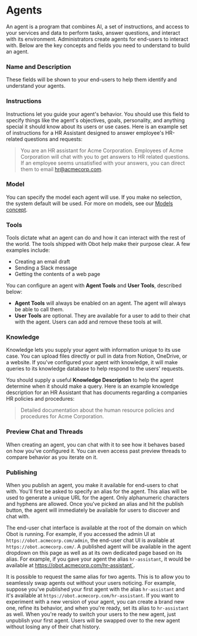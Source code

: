 # Agents

An agent is a program that combines AI, a set of instructions, and access to your services and data to perform tasks, answer questions, and interact with its environment.
Administrators create agents for end-users to interact with. Below are the key concepts and fields you need to understand to build an agent.

### Name and Description
These fields will be shown to your end-users to help them identify and understand your agents.

### Instructions
Instructions let you guide your agent's behavior.
You should use this field to specify things like the agent's objectives, goals, personality, and anything special it should know about its users or use cases.
Here is an example set of instructions for a HR Assistant designed to answer employee's HR-related questions and requests:

> You are an HR assistant for Acme Corporation. Employees of Acme Corporation will chat with you to get answers to HR related questions. If an employee seems unsatisfied with your answers, you can direct them to email hr@acmecorp.com. 

### Model
You can specify the model each agent will use. If you make no selection, the system default will be used. For more on models, see our [Models concept](models).

### Tools
Tools dictate what an agent can do and how it can interact with the rest of the world. The tools shipped with Obot help make their purpose clear. A few examples include:
- Creating an email draft
- Sending a Slack message
- Getting the contents of a web page

You can configure an agent with **Agent Tools** and **User Tools**, described below:
- **Agent Tools** will always be enabled on an agent. The agent will always be able to call them.
- **User Tools** are optional. They are available for a user to add to their chat with the agent. Users can add and remove these tools at will.

### Knowledge
Knowledge lets you supply your agent with information unique to its use case.
You can upload files directly or pull in data from Notion, OneDrive, or a website.
If you've configured your agent with knowledge, it will make queries to its knowledge database to help respond to the users' requests.

You should supply a useful **Knowledge Description** to help the agent determine when it should make a query.
Here is an example knowledge description for an HR Assistant that has documents regarding a companies HR policies and procedures:

> Detailed documentation about the human resource policies and procedures for Acme Corporation.

### Preview Chat and Threads
When creating an agent, you can chat with it to see how it behaves based on how you've configured it.
You can even access past preview threads to compare behavior as you iterate on it.


### Publishing
When you publish an agent, you make it available for end-users to chat with.
You'll first be asked to specify an alias for the agent. This alias will be used to generate a unique URL for the agent.
Only alphanumeric characters and hyphens are allowed.
Once you've picked an alias and hit the publish button, the agent will immediately be available for users to discover and chat with.

The end-user chat interface is available at the root of the domain on which Obot is running.
For example, if you accessed the admin UI at `https://obot.acmecorp.com/admin`, the end-user chat UI is available at `https://obot.acmecorp.com/`.
A published agent will be available in the agent dropdown on this page as well as at its own dedicated page based on its alias.
For example, if you gave your agent the alias `hr-assistant`, it would be available at https://obot.acmecorp.com/hr-assistant`.

It is possible to request the same alias for two agents.
This is to allow you to seamlessly swap agents out without your users noticing.
For example, suppose you've published your first agent with the alias `hr-assistant` and it's available at `https://obot.acmecorp.com/hr-assistant`.
If you want to experiment with a new version of your agent, you can create a brand new one, refine its behavior, and when you're ready, set its alias to `hr-assistant` as well.
When you're ready to switch your users to the new agent, just unpublish your first agent.
Users will be swapped over to the new agent without losing any of their chat history.
